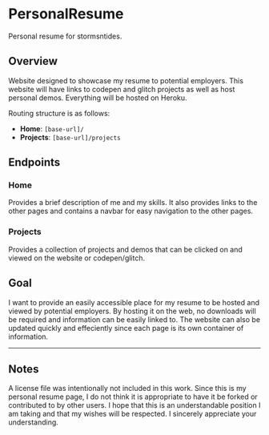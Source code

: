 # PersonalResume
Personal resume for stormsntides.

## Overview

Website designed to showcase my resume to potential employers. This website will have links to codepen and glitch projects as well as host personal demos. Everything will be hosted on Heroku.

Routing structure is as follows:

- __Home__: `[base-url]/`
- __Projects__: `[base-url]/projects`

## Endpoints

### Home

Provides a brief description of me and my skills. It also provides links to the other pages and contains a navbar for easy navigation to the other pages.

### Projects

Provides a collection of projects and demos that can be clicked on and viewed on the website or codepen/glitch.

## Goal

I want to provide an easily accessible place for my resume to be hosted and viewed by potential employers. By hosting it on the web, no downloads will be required and information can be easily linked to. The website can also be updated quickly and effeciently since each page is its own container of information.

---

## Notes

A license file was intentionally not included in this work. Since this is my personal resume page, I do not think it is appropriate to have it be forked or contributed to by other users. I hope that this is an understandable position I am taking and that my wishes will be respected. I sincerely appreciate your understanding.
